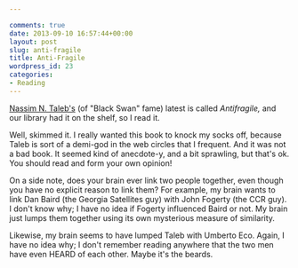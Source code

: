 ```yaml
---

comments: true
date: 2013-09-10 16:57:44+00:00
layout: post
slug: anti-fragile
title: Anti-Fragile
wordpress_id: 23
categories:
- Reading
---
```


[Nassim N. Taleb's](http://www.fooledbyrandomness.com/) (of "Black Swan" fame) latest is called _Antifragile,_ and our library had it on the shelf, so I read it.

Well, skimmed it. I really wanted this book to knock my socks off, because Taleb is sort of a demi-god in the web circles that I frequent. And it was not a bad book. It seemed kind of anecdote-y, and a bit sprawling, but that's ok. You should read and form your own opinion!

On a side note, does your brain ever link two people together, even though you have no explicit reason to link them? For example, my brain wants to link Dan Baird (the Georgia Satellites guy) with John Fogerty (the CCR guy). I don't know why; I have no idea if Fogerty influenced Baird or not. My brain just lumps them together using its own mysterious measure of similarity.

Likewise, my brain seems to have lumped Taleb with Umberto Eco. Again, I have no idea why; I don't remember reading anywhere that the two men have even HEARD of each other. Maybe it's the beards.
